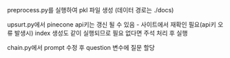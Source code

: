 preprocess.py를 실행하여 pkl 파일 생성 (데이터 경로는 ./docs)

upsurt.py에서 pinecone api키는 갱신 될 수 있음 - 사이트에서 재확인 필요(api키 오류 발생시)
index 생성도 같이 실행되므로 필요 없다면 주석 처리 후 실행

chain.py에서 prompt 수정 후 question 변수에 질문 할당